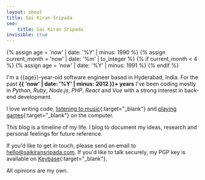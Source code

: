 ```yaml
---
layout: about
title: Sai Kiran Sripada
seo:
    title: Sai Kiran Sripada
invisible: true
---
```


{% assign age = 'now' | date: '%Y' | minus: 1990 %}
{% assign current_month = 'now' | date: '%m' | to_integer %}
{% if current_month < 4 %}
    {% assign age = 'now' | date: '%Y' | minus: 1991 %}
{% endif %}

I'm a {{age}}-year-old software engineer based in Hyderabad, India. For the past **{{ 'now' | date: '%Y' | minus: 2012 }}+ years** I've been coding mostly in *Python*, *Ruby*, *Node.js*, *PHP*, *React* and *Vue* with a strong interest in back-end development.

I love writing code, [listening to music](https://www.last.fm/user/thephpguy){:target="_blank"} and [playing games](https://steamcommunity.com/id/saikiransripada){:target="_blank"} on the computer.

This blog is a timeline of my life. I blog to document my ideas, research and personal feelings for future reference.

If you'd like to get in touch, please send an email to [hello@saikiransripada.com](mailto:hello@saikiransripada.com). If you'd like to talk securely, my PGP key is available on [Keybase](https://keybase.io/saikiransripada){:target="_blank"}.

All opinions are my own.
